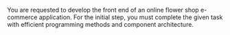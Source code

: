 You are requested to develop the front end of an online flower shop e-commerce application. For the initial step, you must complete the given task with efficient programming methods and component architecture.
